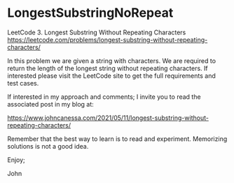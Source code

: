 # LongestSubstringNoRepeat
LeetCode 3. Longest Substring Without Repeating Characters
https://leetcode.com/problems/longest-substring-without-repeating-characters/

In this problem we are given a string with characters.
We are required to return the length of the longest string without repeating characters.
If interested please visit the LeetCode site to get the full requirements and test cases.

If interested in my approach and comments; I invite you to read the associated post
in my blog at:

https://www.johncanessa.com/2021/05/11/longest-substring-without-repeating-characters/

Remember that the best way to learn is to read and experiment.
Memorizing solutions is not a good idea.

Enjoy;

John
